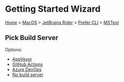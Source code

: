 <!--
GENERATED FILE - DO NOT EDIT
This file was generated by [MarkdownSnippets](https://github.com/SimonCropp/MarkdownSnippets).
Source File: /docs/mdsource/wiz/MacOS_Rider_Cli_MSTest.source.md
To change this file edit the source file and then run MarkdownSnippets.
-->

# Getting Started Wizard

[Home](/docs/wiz/readme.md) > [MacOS](MacOS.md) > [JetBrains Rider](MacOS_Rider.md) > [Prefer CLI](MacOS_Rider_Cli.md) > [MSTest](MacOS_Rider_Cli_MSTest.md)

## Pick Build Server

Options:
 * [AppVeyor](MacOS_Rider_Cli_MSTest_AppVeyor.md)
 * [GitHub Actions](MacOS_Rider_Cli_MSTest_GitHubActions.md)
 * [Azure DevOps](MacOS_Rider_Cli_MSTest_AzureDevOps.md)
 * [No build server](MacOS_Rider_Cli_MSTest_None.md)
